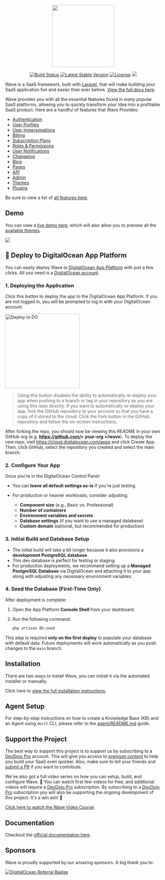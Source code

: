 <p align="center"><a href="https://devdojo.com/wave" target="_blank"><img src="https://cdn.devdojo.com/images/october2024/wave-logo.png" width="200"></a></p>

<p align="center">
<a href="https://github.com/thedevdojo/wave/actions"><img src="https://github.com/thedevdojo/wave/actions/workflows/tests.yml/badge.svg" alt="Build Status"></a>
<a href="https://github.com/thedevdojo/wave"><img src="https://img.shields.io/github/v/release/thedevdojo/wave" alt="Latest Stable Version"></a>
<a href="https://github.com/thedevdojo/wave"><img src="https://img.shields.io/badge/license-MIT-green" alt="License"></a>
<a href="https://herd.laravel.com/new?starter-kit=devdojo/wave"><img src="https://img.shields.io/badge/Install%20with%20Herd-f55247?logo=laravel&logoColor=white"></a>
</p>

Wave is a SaaS framework, built with <a href="https://laravel.com">Laravel</a>, that will make building your SaaS application fun and easier than ever before. <a href="https://devdojo.com/wave/docs" target="_blank">View the full docs here</a>.

Wave provides you with all the essential features found in many popular SaaS platforms, allowing you to quickly transform your idea into a profitable SaaS product. Here are a handful of features that Wave Provides:

 - <a href="https://devdojo.com/wave/docs/features/auth" target="_blank">Authentication</a>
 - <a href="https://devdojo.com/wave/docs/features/user-profiles" target="_blank">User Profiles</a>
 - <a href="https://devdojo.com/wave/docs/features/user-impersonations" target="_blank">User Impersonations</a>
 - <a href="https://devdojo.com/wave/docs/features/billing" target="_blank">Billing</a>
 - <a href="https://devdojo.com/wave/docs/features/subscription-plans" target="_blank">Subscription Plans</a>
 - <a href="https://devdojo.com/wave/docs/features/roles-permissions" target="_blank">Roles & Permissions</a>
 - <a href="https://devdojo.com/wave/docs/features/notifications" target="_blank">User Notifications</a>
 - <a href="https://devdojo.com/wave/docs/features/changelog" target="_blank">Changelog</a>
 - <a href="https://devdojo.com/wave/docs/features/blog" target="_blank">Blog</a>
 - <a href="https://devdojo.com/wave/docs/features/pages" target="_blank">Pages</a>
 - <a href="https://devdojo.com/wave/docs/features/api" target="_blank">API</a>
 - <a href="https://devdojo.com/wave/docs/features/admin" target="_blank">Admin</a>
 - <a href="https://devdojo.com/wave/docs/features/themes" target="_blank">Themes</a>
 - <a href="https://devdojo.com/wave/docs/features/plugins" target="_blank">Plugins</a>

Be sure to view a list of <a href="https://devdojo.com/wave/docs/features/auth" target="_blank">all features here</a>.

## Demo

You can view a <a href="https://devdojo.com/wave/demo" target="_blank">live demo here</a>, which will also allow you to preview all the <a href="https://devdojo.com/wave/themes" target="_blank">available themes</a>.

<a href="https://devdojo.com/wave/demo" target="_blank"><img src="https://cdn.devdojo.com/images/august2024/wave-anchor-theme.jpeg"></a>

## 🚀 Deploy to DigitalOcean App Platform

You can easily deploy Wave to [DigitalOcean App Platform](https://www.digitalocean.com/products/app-platform/) with just a few clicks. All you need is a [DigitalOcean account](https://cloud.digitalocean.com/registrations/new).

### 1. Deploying the Application

Click this button to deploy the app to the DigitalOcean App Platform. If you are not logged in, you will be prompted to log in with your DigitalOcean account.

<a href="https://cloud.digitalocean.com/apps/new?repo=https://github.com/digitalocean/wave/tree/main" target="_blank"><img src="https://www.deploytodo.com/do-btn-blue.svg" width="240" alt="Deploy to DO"></a>

> Using this button disables the ability to automatically re-deploy your app when pushing to a branch or tag in your repository as you are using this repo directly. If you want to automatically re-deploy your app, fork the GitHub repository to your account so that you have a copy of it stored to the cloud. Click the Fork button in the GitHub repository and follow the on-screen instructions.

After forking the repo, you should now be viewing this README in your own GitHub org (e.g. **https://github.com/< your-org >/wave**). To deploy the new repo, visit https://cloud.digitalocean.com/apps and click Create App. Then, click GitHub, select the repository you created and select the main branch.


### 2. Configure Your App

Once you're in the DigitalOcean Control Panel:

* You can **leave all default settings as-is** if you're just testing.
* For production or heavier workloads, consider adjusting:

  * **Component size** (e.g., Basic vs. Professional)
  * **Number of containers**
  * **Environment variables and secrets**
  * **Database settings** (if you want to use a managed database)
  * **Custom domain** (optional, but recommended for production)

### 3. Initial Build and Database Setup

* The initial build will take a bit longer because it also provisions a **development PostgreSQL database**.
* This dev database is perfect for testing or staging.
* For production deployments, we recommend setting up a **Managed PostgreSQL Database** via DigitalOcean and attaching it to your app along with adjusting any necessary environment variables.

### 4. Seed the Database (First-Time Only)

After deployment is complete:

1. Open the App Platform **Console Shell** from your dashboard.
2. Run the following command:

   ```bash
   php artisan db:seed
   ```

This step is required **only on the first deploy** to populate your database with default data. Future deployments will work automatically as you push changes to the `main` branch.

## Installation

There are two ways to install Wave, you can install it via the automated installer or manually.

Click here to <a href="https://devdojo.com/wave/docs/install" target="_blank">view the full installation instructions</a>.

## Agent Setup

For step-by-step instructions on how to create a Knowledge Base (KB) and an Agent using `doctl` CLI, please refer to the [agent/README.md](agent/README.md) guide.

## Support the Project

The best way to support this project is to support us by subscribing to a <a href="https://devdojo.com/pro">DevDojo Pro</a> account. This will give you access to <a href="https://devdojo.com/wave/pro">premium content</a> to help you build your SaaS even quicker. Also, make sure to tell your friends and <a href="https://github.com/thedevdojo/wave/compare" target="_blank">submit a PR</a> if you want to contribute.

We've also got a full video series on how you can setup, build, and configure Wave. 🍿 You can watch first few videos for free, and additional videos will require a [DevDojo Pro](https://devdojo.com/wave/pro) subscription. By subscribing to a [DevDojo Pro](https://devdojo.com/pro) subscription you will also be supporting the ongoing development of this project. It's a win win! 🙌

[Click here to watch the Wave Video Course](https://devdojo.com/wave/videos).


## Documentation

Checkout the [official documentation here](https://devdojo.com/wave/docs).

## Sponsors

Wave is proudly supported by our amazing sponsors. A big thank you to:

[![DigitalOcean Referral Badge](https://web-platforms.sfo2.cdn.digitaloceanspaces.com/WWW/Badge%203.svg)](https://www.digitalocean.com/?refcode=dc19b9819d06&utm_campaign=Referral_Invite&utm_medium=Referral_Program&utm_source=badge)
